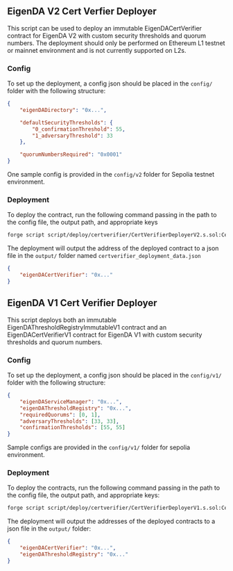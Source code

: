 ## EigenDA V2 Cert Verfier Deployer

This script can be used to deploy an immutable EigenDACertVerifier contract for EigenDA V2 with custom security thresholds and quorum numbers. The deployment should only be performed on Ethereum L1 testnet or mainnet environment and is not currently supported on L2s.

### Config

To set up the deployment, a config json should be placed in the `config/` folder with the following structure:

```json
{
    "eigenDADirectory": "0x...",

    "defaultSecurityThresholds": {
        "0_confirmationThreshold": 55,
        "1_adversaryThreshold": 33
    },

    "quorumNumbersRequired": "0x0001"
}
```

One sample config is provided in the `config/v2` folder for Sepolia testnet environment.

### Deployment

To deploy the contract, run the following command passing in the path to the config file, the output path, and appropriate keys

```bash
forge script script/deploy/certverifier/CertVerifierDeployerV2.s.sol:CertVerifierDeployerV2 --sig "run(string, string)" <config.json> <output.json> --rpc-url $RPC --private-key $PRIVATE_KEY -vvvv --etherscan-api-key $ETHERSCAN_API_KEY --verify --broadcast
```

The deployment will output the address of the deployed contract to a json file in the `output/` folder named `certverifier_deployment_data.json`

```json
{
    "eigenDACertVerifier": "0x..."
}
```

## EigenDA V1 Cert Verifier Deployer

This script deploys both an immutable EigenDAThresholdRegistryImmutableV1 contract and an EigenDACertVerifierV1 contract for EigenDA V1 with custom security thresholds and quorum numbers.

### Config

To set up the deployment, a config json should be placed in the `config/v1/` folder with the following structure:

```json
{
    "eigenDAServiceManager": "0x...",
    "eigenDAThresholdRegistry": "0x...",
    "requiredQuorums": [0, 1],
    "adversaryThresholds": [33, 33],
    "confirmationThresholds": [55, 55]
}
```

Sample configs are provided in the `config/v1/` folder for sepolia environment.

### Deployment

To deploy the contracts, run the following command passing in the path to the config file, the output path, and appropriate keys:

```bash
forge script script/deploy/certverifier/CertVerifierDeployerV1.s.sol:CertVerifierDeployerV1 --sig "run(string, string)" <config.json> <output.json> --rpc-url $RPC --private-key $PRIVATE_KEY -vvvv --etherscan-api-key $ETHERSCAN_API_KEY --verify --broadcast
```

The deployment will output the addresses of the deployed contracts to a json file in the `output/` folder:

```json
{
    "eigenDACertVerifier": "0x...",
    "eigenDAThresholdRegistry": "0x..."
}
```
